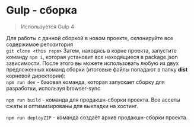 # Gulp - сборка

> Используется Gulp 4

Для работы с данной сборкой в новом проекте, склонируйте все содержимое репозитория <br>
`git clone <this repo>`
Затем, находясь в корне проекта, запустите команду `npm i`, которая установит все находящиеся в package.json зависимости.
После этого вы можете использовать любую из двух предложенных команд сборки (итоговые файлы попадают в папку __dist__ корневой директории): <br>
`npm run dev` - базовая команда, которая запускает сборку для разработки, используя browser-sync

`npm run build` - команда для продакшн-сборки проекта. Все ассеты сжаты и оптимизированы для выкладки на хостинг.

`npm run deployZIP` - команда создаёт архив продакшн-сборки проекта.